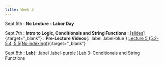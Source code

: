 ```yaml
---
title: Week 3
---
```

Sept 5th
: **No Lecture - Labor Day**

Sept 7th
: **Intro to Logic, Conditionals and String Functions**
  : [\[slides\]](https://docs.google.com/presentation/d/14iqUn3TEQRYpN5DeLk1k7bMaAuoM0YxikMXg1xwyNr4/edit?usp=sharing&resourcekey=0-xzhgcFyd7iNBIdvuglrPNA){:target="_blank"}
: **Pre-Lecture Videos**{: .label .label-blue } [Lecture 5 (5.2-5.4, 5.5(No indexing))](https://youtube.com/playlist?list=PLr509y092L28AOrUdphblWlh_sJYcu4RR){:target="_blank"}

Sept 8th
: **Lab**{: .label .label-purple }Lab 3: Conditionals and String Functions
